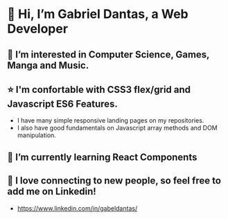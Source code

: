  # 👋 Hi, I’m Gabriel Dantas, a Web Developer

## 👀 I’m interested in Computer Science, Games, Manga and Music.

## ⭐ I'm confortable with CSS3 flex/grid and Javascript ES6 Features.
- I have many simple responsive landing pages on my repositories.
- I also have good fundamentals on Javascript array methods and DOM manipulation.

## 🌱 I’m currently learning React Components
## 🤝 I love connecting to new people, so feel free to add me on Linkedin!
- https://www.linkedin.com/in/gabeldantas/
